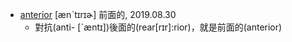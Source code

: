 - [anterior](https://tw.dictionary.search.yahoo.com/search?p=anterior) [ænˋtɪrɪɚ] 前面的, 2019.08.30
  - 對抗(anti- [ˋæntɪ])後面的(rear[rɪr]:rior)，就是前面的(anterior)
